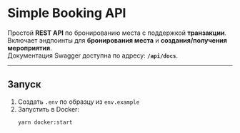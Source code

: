 # Simple Booking API

Простой **REST API** по бронированию места с поддержкой **транзакции**.  
Включает эндпоинты для **бронирования места** и **создания/получения мероприятия**.  
Документация Swagger доступна по адресу: **`/api/docs`**.

---

## Запуск

1. Создать `.env` по образцу из `env.example`
2. Запустить в Docker:
   ```bash
   yarn docker:start
